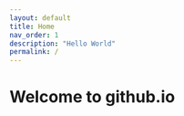 ```yaml
---
layout: default
title: Home
nav_order: 1
description: "Hello World"
permalink: /
---
```


# Welcome to github.io